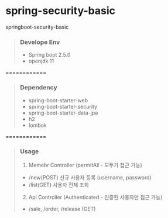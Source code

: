 # spring-security-basic
springboot-security-basic

> ### Develope Env
> - Spring boot 2.5.0
> - openjdk 11

============

> ### Dependency
> - spring-boot-starter-web
> - spring-boot-starter-security
> - spring-boot-starter-data-jpa
> - h2
> - lombok

============

> ### Usage
> 1. Memebr Controller (permitAll - 모두가 접근 가능) 
>   - /new(POST) 신규 사용자 등록 (username, password)
>   - /list(GET) 사용자 전체 조회 
> 2. Api Controller (Authenticated - 인증된 사용자만 접근 가능)
>   - /sale, /order, /release (GET)  
